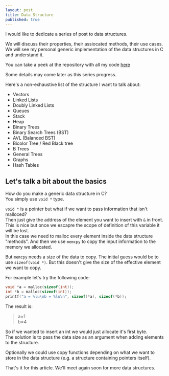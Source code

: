 ```yaml
---
layout: post
title: Data Structure
published: true
---
```

I would like to dedicate a series of post to data structures. 

We will discuss their properties, their assiocated methods, their use cases. We will see my personal generic implementation of the data structures in C and understand it.

You can take a peek at the repository with all my code [here](https://github.com/liryc116/algoc)

Some details may come later as this series progress.

Here's a non-exhaustive list of the structure I want to talk about:

 - Vectors
 - Linked Lists
 - Doubly Linked Lists
 - Queues
 - Stack
 - Heap
 - Binary Trees
 - Binary Search Trees (BST)
 - AVL (Balanced BST)
 - Bicolor Tree / Red Black tree
 - B Trees
 - General Trees
 - Graphs
 - Hash Tables

## Let's talk a bit about the basics

How do you make a generic data structure in C?  
You simply use `void *` type.
 
`void *` is a pointer but what if we want to pass information that isn't malloced?  
Then just give the address of the element you want to insert with `&` in front.  
This is nice but once we escapre the scope of definition of this variable it will be lost.  
In this case we need to malloc every element inside the data structure "methods". And then we use `memcpy` to copy the input information to the memory we allocated. 
 
But `memcpy` needs a size of the data to copy. 
The initial guess would be to use `sizeof(void *)`.
But this doesn't give the size of the effective element we want to copy.

For example let's try the following code:

```c
void *a = malloc(sizeof(int));
int *b = malloc(sizeof(int));
printf("a = %lu\nb = %lu\n", sizeof(*a), sizeof(*b));  
```

The result is:
>a=1  
b=4

So if we wanted to insert an int we would just allocate it's first byte.  
The solution is to pass the data size as an argument when adding elements to the structure.

Optionally we could use copy functions depending on what we want to store in the data structure (e.g. a structure containing pointers itself).

That's it for this article. We'll meet again soon for more data structures.